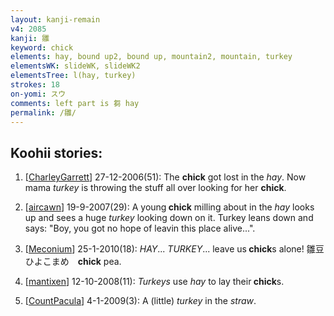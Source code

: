 ```yaml
---
layout: kanji-remain
v4: 2085
kanji: 雛
keyword: chick
elements: hay, bound up2, bound up, mountain2, mountain, turkey
elementsWK: slideWK, slideWK2
elementsTree: l(hay, turkey)
strokes: 18
on-yomi: スウ
comments: left part is 芻 hay
permalink: /雛/
---
```


## Koohii stories: 

1) [<a href="http://kanji.koohii.com/profile/CharleyGarrett">CharleyGarrett</a>] 27-12-2006(51): The <strong>chick</strong> got lost in the <em>hay</em>. Now mama <em>turkey</em> is throwing the stuff all over looking for her <strong>chick</strong>.

2) [<a href="http://kanji.koohii.com/profile/aircawn">aircawn</a>] 19-9-2007(29): A young<strong> chick</strong> milling about in the <em>hay</em> looks up and sees a huge <em>turkey</em> looking down on it. Turkey leans down and says: &quot;Boy, you got no hope of leavin this place alive...&quot;.

3) [<a href="http://kanji.koohii.com/profile/Meconium">Meconium</a>] 25-1-2010(18): <em>HAY</em>... <em>TURKEY</em>... leave us<strong> chick</strong>s alone! 雛豆 ひよこまめ　<strong>chick</strong> pea.

4) [<a href="http://kanji.koohii.com/profile/mantixen">mantixen</a>] 12-10-2008(11): <em>Turkeys</em> use <em>hay</em> to lay their<strong> chick</strong>s.

5) [<a href="http://kanji.koohii.com/profile/CountPacula">CountPacula</a>] 4-1-2009(3): A (little) <em>turkey</em> in the <em>straw</em>.

